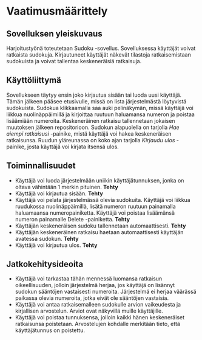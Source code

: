 # Vaatimusmäärittely

## Sovelluksen yleiskuvaus

Harjoitustyönä toteutetaan Sudoku -sovellus. Sovelluksessa käyttäjät voivat ratkaista sudokuja. Kirjautuneet käyttäjät näkevät tilastoja
ratkaisemistaan sudokuista ja voivat tallentaa keskeneräisiä ratkaisuja.

## Käyttöliittymä

Sovellukseen täytyy ensin joko kirjautua sisään tai luoda uusi käyttäjä. Tämän jälkeen pääsee etusivulle, missä on lista järjestelmästä löytyvistä sudokuista. Sudokua klikkaamalla saa auki pelinäkymän, missä käyttäjä voi liikkua nuolinäppäimillä ja kirjoittaa ruutuun haluamansa numeron ja poistaa lisäämiään numeroita. Keskeneräinen ratkaisu tallennetaan jokaisen muutoksen jälkeen repositorioon. Sudokun alapuolella on tarjolla _Hae aiempi ratkaisusi_ -painike, mistä käyttäjä voi hakea keskeneräisen ratkaisunsa. Ruudun yläreunassa on koko ajan tarjolla _Kirjaudu ulos_ -painike, josta käyttäjä voi kirjata itsensä ulos.

## Toiminnallisuudet

- Käyttäjä voi luoda järjestelmään uniikin käyttäjätunnuksen, jonka on oltava vähintään 1 merkin pituinen. **Tehty**
- Käyttäjä voi kirjautua sisään. **Tehty**
- Käyttäjä voi pelata järjestelmässä olevia sudokuita. Käyttäjä voi liikkua ruudukossa nuolinäppäimillä, lisätä numeron ruutuun painamalla haluamaansa numeropainiketta. Käyttäjä voi poistaa lisäämänsä numeron painamalle Delete -painiketta. **Tehty** 
- Käyttäjän keskeneräisen sudoku tallennetaan automaattisesti. **Tehty**
- Käyttäjän keskeneräinen ratkaisu haetaan automaattisesti käyttäjän avatessa sudokun. **Tehty**
- Käyttäjä voi kirjautua ulos. **Tehty**

## Jatkokehitysideoita

- Käyttäjä voi tarkastaa tähän mennessä luomansa ratkaisun oikeellisuuden, jolloin järjestelmä herjaa, jos käyttäjä on lisännyt sudokun sääntöjen vastaisesti numeroita. Järjestelmä ei herjaa väärässä paikassa olevia numeroita, jotka eivät ole sääntöjen vastaisia.
- Käyttäjä voi antaa ratkaisemalleen sudokulle arvion vaikeudesta ja kirjallisen arvostelun. Arviot ovat näkyvillä muille käyttäjille.
- Käyttäjä voi poistaa tunnuksensa, jolloin kaikki hänen keskeneräiset ratkaisunsa poistetaan. Arvostelujen kohdalle merkitään tieto, että käyttäjätunnus on poistettu.
